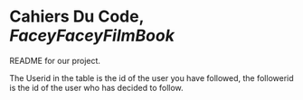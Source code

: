# Cahiers Du Code, *FaceyFaceyFilmBook*

README for our project.

The Userid in the table is the id of the user you have followed, the followerid is the id of the user who has decided to follow.
